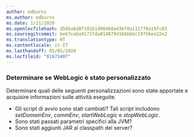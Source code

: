 ```yaml
---
author: edburns
ms.author: edburns
ms.date: 1/21/2020
ms.openlocfilehash: d56ba6d8f101b1d90468a436f0a111f78a19fc83
ms.sourcegitcommit: be67ceba91727da014879d16bbbbc19756ee22e2
ms.translationtype: HT
ms.contentlocale: it-IT
ms.lasthandoff: 05/05/2020
ms.locfileid: "81673407"
---
```

### <a name="determine-whether-weblogic-has-been-customized"></a>Determinare se WebLogic è stato personalizzato

Determinare quali delle seguenti personalizzazioni sono state apportate e acquisire informazioni sulle attività eseguite.

* Gli script di avvio sono stati cambiati? Tali script includono *setDomainEnv*, *commEnv*, *startWebLogic* e *stopWebLogic*.
* Sono stati passati parametri specifici alla JVM?
* Sono stati aggiunti JAR al classpath del server?

